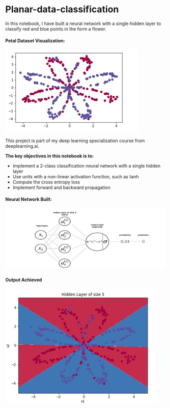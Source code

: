 # Planar-data-classification
In this notebook, I have built a neural network with a single hidden layer to classify red and blue points in the form a flower.

#### Petal Dataset Visualization:

![Alt Text](https://raw.githubusercontent.com/deepu2010/Planar-data-classification/master/petal%20dataset.JPG)


This project is part of my deep learning specialization course from deeplearning.ai. 

**The key objectives in this notebook is to:**

  * Implement a 2-class classification neural network with a single hidden layer
  * Use units with a non-linear activation function, such as tanh
  * Compute the cross entropy loss
  * Implement forward and backward propagation


#### Neural Network Built:

![Alt Text](https://raw.githubusercontent.com/deepu2010/Planar-data-classification/master/planar%20data.JPG)

#### Output Achieved

![Alt Text](https://raw.githubusercontent.com/deepu2010/Planar-data-classification/master/Hidden%20layer%205.JPG)


